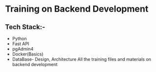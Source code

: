 # Training on Backend Development
## Tech Stack:-
- Python
- Fast API
- pgAdmin4
- Docker(Basics)
- DataBase- Design, Architecture
All the training files and materials on backend development
